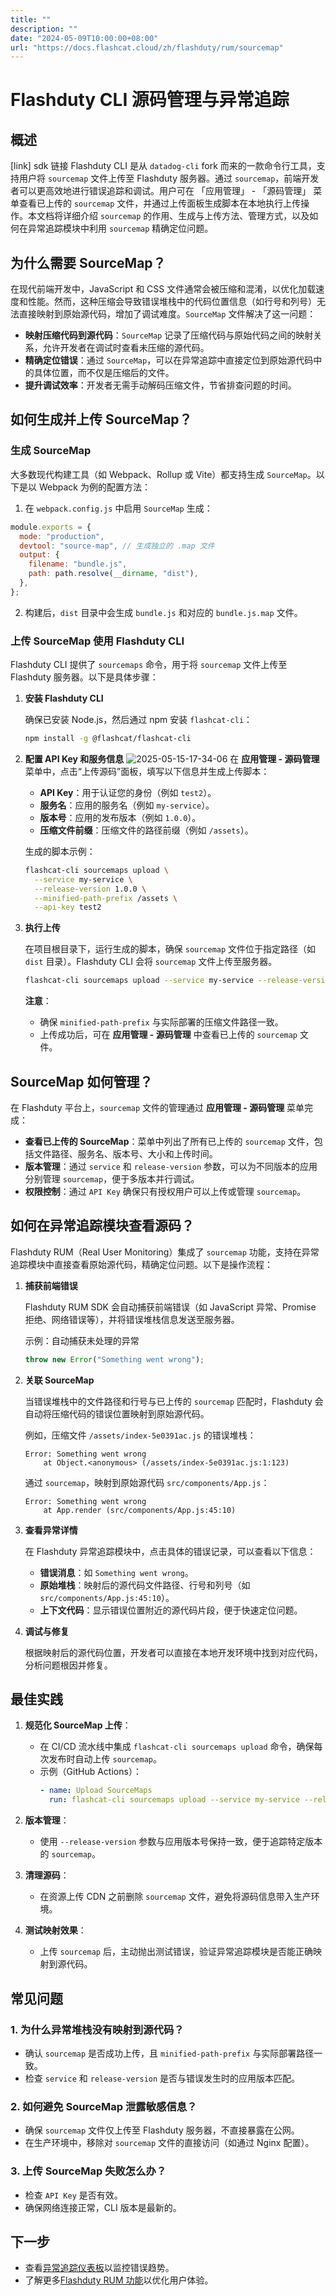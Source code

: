 ```yaml
---
title: ""
description: ""
date: "2024-05-09T10:00:00+08:00"
url: "https://docs.flashcat.cloud/zh/flashduty/rum/sourcemap"
---
```


# Flashduty CLI 源码管理与异常追踪

## 概述

[link] sdk 链接
Flashduty CLI 是从 `datadog-cli` fork 而来的一款命令行工具，支持用户将 `sourcemap` 文件上传至 Flashduty 服务器。通过 `sourcemap`，前端开发者可以更高效地进行错误追踪和调试。用户可在 「应用管理」 - 「源码管理」 菜单查看已上传的 `sourcemap` 文件，并通过上传面板生成脚本在本地执行上传操作。本文档将详细介绍 `sourcemap` 的作用、生成与上传方法、管理方式，以及如何在异常追踪模块中利用 `sourcemap` 精确定位问题。

## 为什么需要 SourceMap？

在现代前端开发中，JavaScript 和 CSS 文件通常会被压缩和混淆，以优化加载速度和性能。然而，这种压缩会导致错误堆栈中的代码位置信息（如行号和列号）无法直接映射到原始源代码，增加了调试难度。`SourceMap` 文件解决了这一问题：

- **映射压缩代码到源代码**：`SourceMap` 记录了压缩代码与原始代码之间的映射关系，允许开发者在调试时查看未压缩的源代码。
- **精确定位错误**：通过 `SourceMap`，可以在异常追踪中直接定位到原始源代码中的具体位置，而不仅是压缩后的文件。
- **提升调试效率**：开发者无需手动解码压缩文件，节省排查问题的时间。

## 如何生成并上传 SourceMap？

### 生成 SourceMap

大多数现代构建工具（如 Webpack、Rollup 或 Vite）都支持生成 `SourceMap`。以下是以 Webpack 为例的配置方法：

1. 在 `webpack.config.js` 中启用 `SourceMap` 生成：

```javascript
module.exports = {
  mode: "production",
  devtool: "source-map", // 生成独立的 .map 文件
  output: {
    filename: "bundle.js",
    path: path.resolve(__dirname, "dist"),
  },
};
```

2. 构建后，`dist` 目录中会生成 `bundle.js` 和对应的 `bundle.js.map` 文件。

### 上传 SourceMap 使用 Flashduty CLI

Flashduty CLI 提供了 `sourcemaps` 命令，用于将 `sourcemap` 文件上传至 Flashduty 服务器。以下是具体步骤：

1. **安装 Flashduty CLI**

   确保已安装 Node.js，然后通过 npm 安装 `flashcat-cli`：

   ```bash
   npm install -g @flashcat/flashcat-cli
   ```

2. **配置 API Key 和服务信息**
   ![2025-05-15-17-34-06](https://docs-cdn.flashcat.cloud/imges/png/026bb83be5f7ba043118e877f6bc2a82.png)
   在 **应用管理 - 源码管理** 菜单中，点击“上传源码”面板，填写以下信息并生成上传脚本：

   - **API Key**：用于认证您的身份（例如 `test2`）。
   - **服务名**：应用的服务名（例如 `my-service`）。
   - **版本号**：应用的发布版本（例如 `1.0.0`）。
   - **压缩文件前缀**：压缩文件的路径前缀（例如 `/assets`）。

   生成的脚本示例：

   ```bash
   flashcat-cli sourcemaps upload \
     --service my-service \
     --release-version 1.0.0 \
     --minified-path-prefix /assets \
     --api-key test2
   ```

3. **执行上传**

   在项目根目录下，运行生成的脚本，确保 `sourcemap` 文件位于指定路径（如 `dist` 目录）。Flashduty CLI 会将 `sourcemap` 文件上传至服务器。

   ```bash
   flashcat-cli sourcemaps upload --service my-service --release-version 1.0.0 --minified-path-prefix /assets --api-key test2 ./dist
   ```

   **注意**：

   - 确保 `minified-path-prefix` 与实际部署的压缩文件路径一致。
   - 上传成功后，可在 **应用管理 - 源码管理** 中查看已上传的 `sourcemap` 文件。

## SourceMap 如何管理？

在 Flashduty 平台上，`sourcemap` 文件的管理通过 **应用管理 - 源码管理** 菜单完成：

- **查看已上传的 SourceMap**：菜单中列出了所有已上传的 `sourcemap` 文件，包括文件路径、服务名、版本号、大小和上传时间。
- **版本管理**：通过 `service` 和 `release-version` 参数，可以为不同版本的应用分别管理 `sourcemap`，便于多版本并行调试。
- **权限控制**：通过 `API Key` 确保只有授权用户可以上传或管理 `sourcemap`。

## 如何在异常追踪模块查看源码？

Flashduty RUM（Real User Monitoring）集成了 `sourcemap` 功能，支持在异常追踪模块中直接查看原始源代码，精确定位问题。以下是操作流程：

1. **捕获前端错误**

   Flashduty RUM SDK 会自动捕获前端错误（如 JavaScript 异常、Promise 拒绝、网络错误等），并将错误堆栈信息发送至服务器。

   示例：自动捕获未处理的异常

   ```javascript
   throw new Error("Something went wrong");
   ```

2. **关联 SourceMap**

   当错误堆栈中的文件路径和行号与已上传的 `sourcemap` 匹配时，Flashduty 会自动将压缩代码的错误位置映射到原始源代码。

   例如，压缩文件 `/assets/index-5e0391ac.js` 的错误堆栈：

   ```
   Error: Something went wrong
       at Object.<anonymous> (/assets/index-5e0391ac.js:1:123)
   ```

   通过 `sourcemap`，映射到原始源代码 `src/components/App.js`：

   ```
   Error: Something went wrong
       at App.render (src/components/App.js:45:10)
   ```

3. **查看异常详情**

   在 Flashduty 异常追踪模块中，点击具体的错误记录，可以查看以下信息：

   - **错误消息**：如 `Something went wrong`。
   - **原始堆栈**：映射后的源代码文件路径、行号和列号（如 `src/components/App.js:45:10`）。
   - **上下文代码**：显示错误位置附近的源代码片段，便于快速定位问题。

4. **调试与修复**

   根据映射后的源代码位置，开发者可以直接在本地开发环境中找到对应代码，分析问题根因并修复。

## 最佳实践

1. **规范化 SourceMap 上传**：

   - 在 CI/CD 流水线中集成 `flashcat-cli sourcemaps upload` 命令，确保每次发布时自动上传 `sourcemap`。
   - 示例（GitHub Actions）：
     ```yaml
     - name: Upload SourceMaps
       run: flashcat-cli sourcemaps upload --service my-service --release-version ${{ github.sha }} --minified-path-prefix /assets --api-key ${{ secrets.FLASHCAT_API_KEY }} ./dist
     ```

2. **版本管理**：

   - 使用 `--release-version` 参数与应用版本号保持一致，便于追踪特定版本的 `sourcemap`。

3. **清理源码**：

   - 在资源上传 CDN 之前删除 `sourcemap` 文件，避免将源码信息带入生产环境。

4. **测试映射效果**：
   - 上传 `sourcemap` 后，主动抛出测试错误，验证异常追踪模块是否能正确映射到源代码。

## 常见问题

### 1. 为什么异常堆栈没有映射到源代码？

- 确认 `sourcemap` 是否成功上传，且 `minified-path-prefix` 与实际部署路径一致。
- 检查 `service` 和 `release-version` 是否与错误发生时的应用版本匹配。

### 2. 如何避免 SourceMap 泄露敏感信息？

- 确保 `sourcemap` 文件仅上传至 Flashduty 服务器，不直接暴露在公网。
- 在生产环境中，移除对 `sourcemap` 文件的直接访问（如通过 Nginx 配置）。

### 3. 上传 SourceMap 失败怎么办？

- 检查 `API Key` 是否有效。
- 确保网络连接正常，CLI 版本是最新的。

## 下一步

- 查看[异常追踪仪表板](./异常追踪仪表板.md)以监控错误趋势。
- 了解更多[Flashduty RUM 功能](../RUM最佳实践.md)以优化用户体验。
